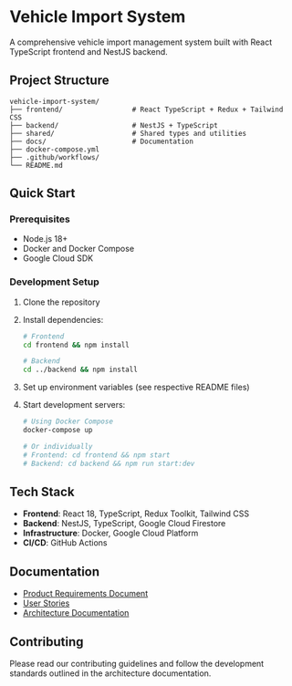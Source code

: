 # Vehicle Import System

A comprehensive vehicle import management system built with React TypeScript frontend and NestJS backend.

## Project Structure

```
vehicle-import-system/
├── frontend/                 # React TypeScript + Redux + Tailwind CSS
├── backend/                  # NestJS + TypeScript
├── shared/                   # Shared types and utilities
├── docs/                     # Documentation
├── docker-compose.yml
├── .github/workflows/
└── README.md
```

## Quick Start

### Prerequisites

- Node.js 18+
- Docker and Docker Compose
- Google Cloud SDK

### Development Setup

1. Clone the repository
2. Install dependencies:

   ```bash
   # Frontend
   cd frontend && npm install

   # Backend
   cd ../backend && npm install
   ```

3. Set up environment variables (see respective README files)

4. Start development servers:

   ```bash
   # Using Docker Compose
   docker-compose up

   # Or individually
   # Frontend: cd frontend && npm start
   # Backend: cd backend && npm run start:dev
   ```

## Tech Stack

- **Frontend**: React 18, TypeScript, Redux Toolkit, Tailwind CSS
- **Backend**: NestJS, TypeScript, Google Cloud Firestore
- **Infrastructure**: Docker, Google Cloud Platform
- **CI/CD**: GitHub Actions

## Documentation

- [Product Requirements Document](docs/prd.md)
- [User Stories](docs/stories/)
- [Architecture Documentation](docs/architecture/)

## Contributing

Please read our contributing guidelines and follow the development standards outlined in the architecture documentation.

